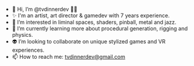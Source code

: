- 👋 Hi, I’m @tvdinnerdev 👩‍💻
- ✨ I'm an artist, art director & gamedev with 7 years experience.
- 👀 I’m interested in liminal spaces, shaders, pinball, metal and jazz.
- 🔎 I’m currently learning more about procedural generation, rigging and physics.
- 👽 I’m looking to collaborate on unique stylized games and VR experiences.
- 📫 How to reach me: tvdinnerdev@gmail.com
